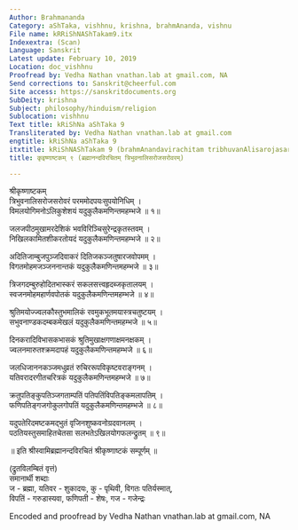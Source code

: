 ```yaml
---
Author: Brahmananda
Category: aShTaka, vishhnu, krishna, brahmAnanda, vishnu
File name: kRRiShNAShTakam9.itx
Indexextra: (Scan)
Language: Sanskrit
Latest update: February 10, 2019
Location: doc_vishhnu
Proofread by: Vedha Nathan vnathan.lab at gmail.com, NA
Send corrections to: Sanskrit@cheerful.com
Site access: https://sanskritdocuments.org
SubDeity: krishna
Subject: philosophy/hinduism/religion
Sublocation: vishhnu
Text title: kRiShNa aShTaka 9
Transliterated by: Vedha Nathan vnathan.lab at gmail.com
engtitle: kRiShNa aShTaka 9
itxtitle: kRiShNAShTakam 9 (brahmAnandavirachitam tribhuvanAlisarojasarovaram)
title: कृइष्णाष्टकम् ९ (ब्रह्मानन्दविरचितम् त्रिभुवनालिसरोजसरोवरम्)

---
```

  
 श्रीकृष्णाष्टकम्   
त्रिभुवनालिसरोजसरोवरं परममोदपयःसुपयोनिधिम् ।  
विमलयोगिमनोऽलिकुशेशयं यदुकुलैकमणिन्तमहम्भजे ॥ १॥  
  
जलजपीठमुखामरदेशिकं भवविरिञ्चिसुरेन्द्रकृतस्तवम् ।  
निखिलकामितशीकरतोयदं यदुकुलैकमणिन्तमहम्भजे ॥ २॥  
  
अदितिजाम्बुजपुञ्जदिवाकरं दितिजकञ्जतुषारजवोपमम् ।  
विगतमोहमजञ्जननान्तकं यदुकुलैकमणिन्तमहम्भजे ॥ ३॥  
  
त्रिजगदम्बुरुहोदितभास्करं सकलसत्त्वहृदब्जकृतालयम् ।  
स्वजनमोहमहार्णवपोतकं यदुकुलैकमणिन्तमहम्भजे ॥ ४॥  
  
श्रुतिमयोज्ज्वलकौस्तुभमालिकं रवमुकभूतमयास्त्रचतुष्टयम् ।  
सभुवनाण्डकदम्बकमेखलं यदुकुलैकमणिन्तमहम्भजे ॥ ५॥  
  
दिनकरादिविभासकभासकं श्रुतिमुखाक्षगणाक्षमनक्षकम् ।  
ज्वलनमारुतश्क्रमदापहं यदुकुलैकमणिन्तमहम्भजे ॥ ६॥  
  
जलधिजाननकञ्जमधुव्रतं रुचिररूपविकृष्टवराङ्गनम् ।  
यतिवरादरगीतचरित्रकं यदुकुलैकमणिन्तमहम्भजे ॥ ७॥  
  
क्रतुपतिङ्कुपतिञ्जगताम्पतिं पतिपतिंविपतिङ्कमलापतिम् ।  
फणिपतिङ्गजगोकुलगोपतिं यदुकुलैकमणिन्तमहम्भजे ॥ ८॥  
  
यदुपतेरिदमष्टकमद्भुतं वृजिनशुष्कवनोग्रदवानलम् ।  
पठतियस्तुसमाहितचेतसा सलभतेऽखिलयोगफलन्द्रुतम् ॥ ९॥  
  
॥ इति श्रीस्वामिब्रह्मानन्दविरचितं श्रीकृष्णाष्टकं सम्पूर्णम् ॥  
  
(द्रुतविलम्बितं वृत्तं)  
समानार्थी शब्दाः  
ज - ब्रह्मा, यतिवर - शुकादयः, कु - पृथिवी, विगतः पतिर्यस्मात्,  
विपतिं - गरुडास्यवा, फणिपती - शेषः, गज - गजेन्द्रः  
  
  
Encoded and proofread by Vedha Nathan vnathan.lab at gmail.com, NA  
  
